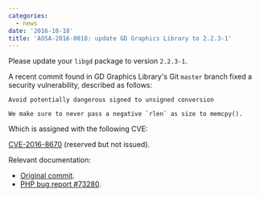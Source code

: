 ```yaml
---
categories:
  - news
date: '2016-10-18'
title: 'AOSA-2016-0018: update GD Graphics Library to 2.2.3-1'
---
```



Please update your `libgd` package to version `2.2.3-1`.

A recent commit found in GD Graphics Library's Git `master` branch fixed a security vulnerability, described as follows:

    Avoid potentially dangerous signed to unsigned conversion

    We make sure to never pass a negative `rlen` as size to memcpy().

Which is assigned with the following CVE:

[CVE-2016-8670](https://cve.mitre.org/cgi-bin/cvename.cgi?name=CVE-2016-8670) (reserved but not issued).

Relevant documentation:

- [Original commit](https://github.com/libgd/libgd/commit/53110871935244816bbb9d131da0bccff734bfe9).
- [PHP bug report #73280](https://bugs.php.net/bug.php?id=73280).
